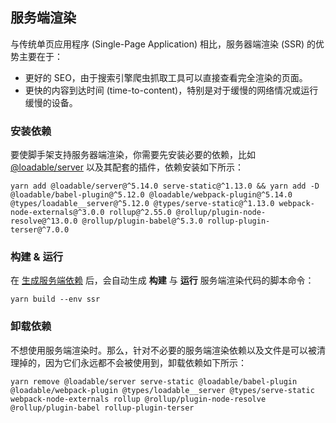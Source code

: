 ## 服务端渲染

与传统单页应用程序 (Single-Page Application) 相比，服务器端渲染 (SSR) 的优势主要在于：

- 更好的 SEO，由于搜索引擎爬虫抓取工具可以直接查看完全渲染的页面。
- 更快的内容到达时间 (time-to-content)，特别是对于缓慢的网络情况或运行缓慢的设备。

### 安装依赖

要使脚手架支持服务器端渲染，你需要先安装必要的依赖，比如 [@loadable/server](https://loadable-components.com/docs/server-side-rendering/) 以及其配套的插件，依赖安装如下所示：

```shell
yarn add @loadable/server@^5.14.0 serve-static@^1.13.0 && yarn add -D @loadable/babel-plugin@^5.12.0 @loadable/webpack-plugin@^5.14.0 @types/loadable__server@^5.12.0 @types/serve-static@^1.13.0 webpack-node-externals@^3.0.0 rollup@^2.55.0 @rollup/plugin-node-resolve@^13.0.0 @rollup/plugin-babel@^5.3.0 rollup-plugin-terser@^7.0.0
```

### 构建 & 运行

在 [生成服务端依赖](#生成服务端依赖) 后，会自动生成 **构建** 与 **运行** 服务端渲染代码的脚本命令：

```shell
yarn build --env ssr
```

### 卸载依赖

不想使用服务端渲染时。那么，针对不必要的服务端渲染依赖以及文件是可以被清理掉的，因为它们永远都不会被使用到，卸载依赖如下所示：

```shell
yarn remove @loadable/server serve-static @loadable/babel-plugin @loadable/webpack-plugin @types/loadable__server @types/serve-static webpack-node-externals rollup @rollup/plugin-node-resolve @rollup/plugin-babel rollup-plugin-terser
```
